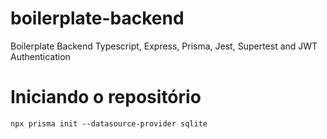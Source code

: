 # boilerplate-backend
Boilerplate Backend Typescript, Express, Prisma, Jest, Supertest and JWT Authentication

# Iniciando o repositório
```console
npx prisma init --datasource-provider sqlite
```